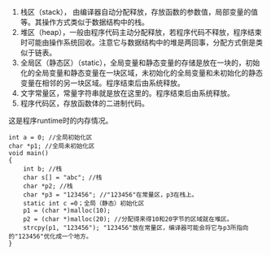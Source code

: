 
1. 栈区（stack）， 由编译器自动分配释放，存放函数的参数值，局部变量的值等。其操作方式类似于数据结构中的栈。​
2. 堆区（heap），一般由程序代码主动分配释放，若程序代码不释放，程序结束时可能由操作系统回收。注意它与数据结构中的堆是两回事，分配方式倒是类似于链表。
3. 全局区（静态区）（static），全局变量和静态变量的存储是放在一块的，初始化的全局变量和静态变量在一块区域，未初始化的全局变量和未初始化的静态变量在相邻的另一块区域。程序结束后由系统释放。
4. 文字常量区，常量字符串就是放在这里的。程序结束后由系统释放。
5. 程序代码区，存放函数体的二进制代码。

这是程序runtime时的内存情况。

```
int a = 0; //全局初始化区
char *p1; //全局未初始化区
void main()
{
    int b; //栈
    char s[] = "abc"; //栈
    char *p2; //栈
    char *p3 = "123456"; //"123456"在常量区，p3在栈上。
    static int c =0；全局（静态）初始化区
    p1 = (char *)malloc(10);
    p2 = (char *)malloc(20); //分配得来得10和20字节的区域就在堆区。
    strcpy(p1, "123456"); "123456"放在常量区，编译器可能会将它与p3所指向的"123456"优化成一个地方。
}
```